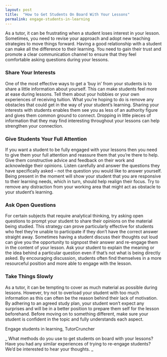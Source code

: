 ```yaml
---
layout: post
title:  "How to Get Students On Board With Your Lessons"
permalink: engage-students-in-learning
---
```

As a tutor, it can be frustrating when a student loses interest in your
lesson. Sometimes, you need to revise your approach and adopt new teaching
strategies to move things forward. Having a good relationship with a student
can make all the difference to their learning. You need to gain their trust
and promote a clear communication channel to ensure that they feel comfortable
asking questions during your lessons.

### Share Your Interests

One of the most effective ways to get a ‘buy in’ from your students is to
share a little information about yourself. This can make students feel more at
ease during lessons. Tell them about your hobbies or your own experiences of
receiving tuition. What you’re hoping to do is remove any obstacles that could
get in the way of your student’s learning. Sharing your interests with
students enables them see you as less of an authority figure and gives them
common ground to connect. Dropping in little pieces of information that they
may find interesting throughout your lessons can help strengthen your
connection. 

### Give Students Your Full Attention

If you want a student to be fully engaged with your lessons then you need to
give them your full attention and reassure them that you’re there to help.
Give them constructive advice and feedback on their work and acknowledge their
opinions. Listen carefully and answer the questions they have specifically
asked – not the question you would like to answer yourself. Being present in
the moment will show your student that you are responsive to their learning
needs, which in turn, should help realign their focus. Try to remove any
distraction from your working area that might act as obstacle to your
student’s learning.

### Ask Open Questions

For certain subjects that require analytical thinking, try asking open
questions to prompt your student to share their opinions on the material being
studied. This strategy can prove particularly effective for students who feel
they’re unable to participate if they don’t have the correct answer straight
away. Sometimes having a student discuss their thoughts out loud can give you
the opportunity to signpost their answer and re-engage them in the content of
your lesson. Ask your student to explain the meaning or the idea behind a
particular question even if that’s not what is being directly asked. By
encouraging discussion, students often find themselves in a more resourceful
position and more able to engage with the lesson. 

### Take Things Slowly

As a tutor, it can be tempting to cover as much material as possible during
lessons. However, try not to overload your student with too much information
as this can often be the reason behind their lack of motivation. By adhering
to an agreed study plan, your student won’t expect any surprises and will be
in a better position to prepare them self for the lesson beforehand. Before
moving on to something different, make sure your student is confident in the
topic and fully understands each aspect.

Engage students in learning,  TutorCruncher

_ What methods do you use to get students on board with your lessons? Have you
had any similar experiences of trying to re-engage students? We’d be
interested to hear your thoughts. _
